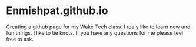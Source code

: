 # Enmishpat.github.io
Creating a github page for my Wake Tech class. 
I realy like to learn new and fun things. 
I like to tie knots.
If you have any questions for me please feel free to ask. 
